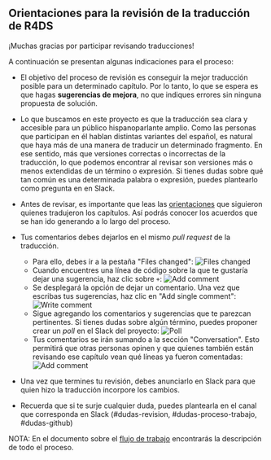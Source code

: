 ## Orientaciones para la revisión de la traducción de R4DS

¡Muchas gracias por participar revisando traducciones!

A continuación se presentan algunas indicaciones para el proceso:

- El objetivo del proceso de revisión es conseguir la mejor traducción posible para un determinado capítulo. Por lo tanto, lo que se espera es que hagas __sugerencias de mejora__, no que indiques errores sin ninguna propuesta de solución.

- Lo que buscamos en este proyecto es que la traducción sea clara y accesible para un público hispanoparlante amplio. Como las personas que participan en él hablan distintas variantes del español, es natural que haya más de una manera de traducir un determinado fragmento. En ese sentido, más que versiones correctas o incorrectas de la traducción, lo que podemos encontrar al revisar son versiones más o menos extendidas de un término o expresión. Si tienes dudas sobre qué tan común es una determinada palabra o expresión, puedes plantearlo como pregunta en en Slack.

- Antes de revisar, es importante que leas las [orientaciones](https://github.com/fontanero-api/descripcion-y-orientaciones/blob/master/orientaciones-traduccion.md) que siguieron quienes tradujeron los capítulos. Así podrás conocer los acuerdos que se han ido generando a lo largo del proceso.

- Tus comentarios debes dejarlos en el mismo _pull request_ de la traducción.

  - Para ello, debes ir a la pestaña "Files changed": <img src= "screenshots/files_changed.png" alt="Files changed" />
  - Cuando encuentres una línea de código sobre la que te gustaría dejar una sugerencia, haz clic sobre `+`: <img src= "screenshots/add_comment.png" alt="Add comment" />
  - Se desplegará la opción de dejar un comentario. Una vez que escribas tus sugerencias, haz clic en "Add single comment": <img src= "screenshots/write_comment.png" alt="Write comment" />
  - Sigue agregando los comentarios y sugerencias que te parezcan pertinentes. Si tienes dudas sobre algún término, puedes proponer crear un _poll_ en el Slack del proyecto: <img src= "screenshots/comment2.png" alt="Poll" />
  - Tus comentarios se irán sumando a la sección "Conversation". Esto permitirá que otras personas opinen y que quienes también están revisando ese capítulo vean qué líneas ya fueron comentadas: <img src= "screenshots/in_conversation.png" alt="Add comment" />

- Una vez que termines tu revisión, debes anunciarlo en Slack para que quien hizo la traducción incorpore los cambios.

- Recuerda que si te surje cualquier duda, puedes plantearla en el canal que corresponda en Slack (#dudas-revision, #dudas-proceso-trabajo, #dudas-github)

NOTA: En el documento sobre el [flujo de trabajo](https://github.com/cienciadedatos/descripcion-y-orientaciones/blob/master/flujo-trabajo.md) encontrarás la descripción de todo el proceso.
